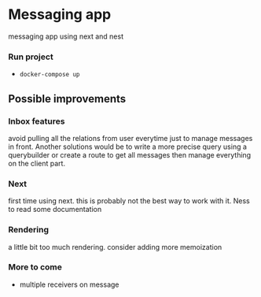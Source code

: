 # Messaging app

messaging app using next and nest

### Run project

- `docker-compose up`

## Possible improvements 

### Inbox features

avoid pulling all the relations from user everytime just to manage messages in front. Another solutions would be to write a more precise query using a querybuilder or create a route to get all messages then manage everything on the client part.

### Next
first time using next. this is probably not the best way to work with it. Ness to read some documentation

### Rendering
a little bit too much rendering. consider adding more memoization


### More to come
- multiple receivers on message

